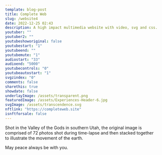 ```yaml
---
template: blog-post
title: Complete Web
slug: /website4
date: 2022-12-25 02:43
description: A high impact multimedia website with video, svg and css.
youtuber: ""
youtuber2: ""
youtubeshoworiginal: false
youtubestart: "1"
youtubeend: ""
youtubemute: "1"
audiostart: "33"
audioend: "5000"
youtubecontrols: "0"
youtubeautostart: "1"
svgzindex: "0"
comments: false
sharethis: true
showdate: false
underlayImage: /assets/transparent.png
featuredImage: /assets/Experiences-Header-6.jpg
svgImage: /assets/transcendence.svg
nftlink: "https://completeweb.site"
isnftforsale: false
---
```

Shot in the Valley of the Gods in southern Utah, the original image is comprised of 72 photos shot during time-lapse and then stacked together to illustrate the movement of the earth.

May peace always be with you.




<!-- <h2 class="neonText" style="text-align: center;">BUY THE NFT!</h2>
<nft-card style="border:none;border-radius:12px" contractAddress="0x495f947276749ce646f68ac8c248420045cb7b5e" tokenId="14583650834310525071617320783641503123203461641321595508191183188429643972609"> </nft-card> -->


 

 

<!-- XjuLZwlDxh8 -->